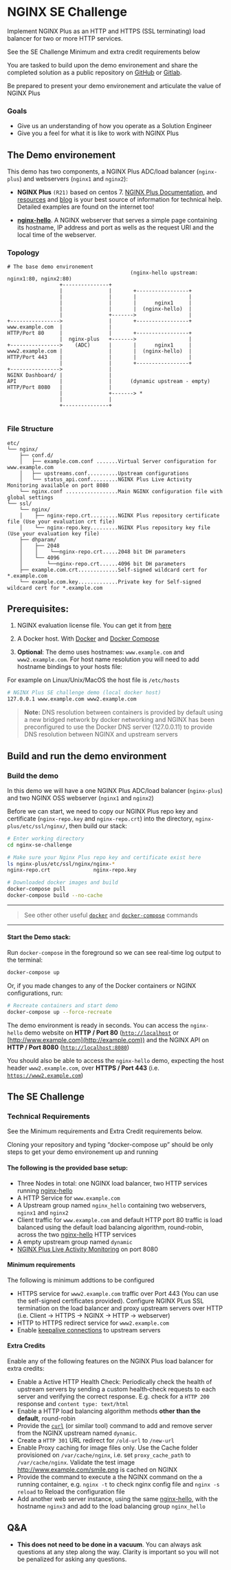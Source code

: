 # NGINX SE Challenge

Implement NGINX Plus as an HTTP and HTTPS (SSL terminating) load balancer for two or more HTTP services.

See the SE Challenge Minimum and extra credit requirements below

You are tasked to build upon the demo environement and share the completed solution as a public repository on [GitHub](https://www.github.com) or [Gitlab](https://www.gitlab.com).  

Be prepared to present your demo environement and articulate the value of NGINX Plus

### Goals 

 * Give us an understanding of how you operate as a Solution Engineer 
 * Give you a feel for what it is like to work with NGINX Plus

## The Demo environement

This demo has two components, a NGINX Plus ADC/load balancer (`nginx-plus`) and webservers (`nginx1` and `nginx2`):

 * **NGINX Plus** `(R21)` based on centos 7. [NGINX Plus Documentation](https://docs.nginx.com/nginx/), and [resources](https://www.nginx.com/resources/) and [blog](https://www.nginx.com/blog/) is your best source of information for technical help. Detailed examples are found on the internet too!

 * [**nginx-hello**](https://github.com/nginxinc/NGINX-Demos/tree/master/nginx-hello). A NGINX webserver that serves a simple page containing its hostname, IP address and port as wells as the request URI and the local time of the webserver.

### Topology

```
# The base demo environement
                                        (nginx-hello upstream: nginx1:80, nginx2:80)
                 +---------------+                        
                 |               |       +-----------------+
                 |               |       |                 |
                 |               |       |      nginx1     |
                 |               |       |  (nginx-hello)  |
                 |               +------->                 |
+---------------->               |       +-----------------+
www.example.com  |               |
HTTP/Port 80     |               |       +-----------------+
                 |  nginx-plus   +------->                 |
+---------------->    (ADC)      |       |      nginx1     |
www2.example.com |               |       |  (nginx-hello)  |
HTTP/Port 443    |               |       |                 |
                 |               |       +-----------------+
+---------------->               |
NGINX Dashboard/ |               |
API              |               |      (dynamic upstream - empty)
HTTP/Port 8080   |               |
                 |               +-------> *
                 |               |
                 +---------------+                        
                                        
```

### File Structure

```
etc/
└── nginx/
    ├── conf.d/
    │   ├── example.com.conf .......Virtual Server configuration for www.example.com
    │   ├── upstreams.conf..........Upstream configurations
    │   └── status_api.conf.........NGINX Plus Live Activity Monitoring available on port 8080
    └── nginx.conf .................Main NGINX configuration file with global settings
└── ssl/
    └── nginx/
    │    ├── nginx-repo.crt.........NGINX Plus repository certificate file (Use your evaluation crt file)
    │    └── nginx-repo.key.........NGINX Plus repository key file (Use your evaluation key file)
    ├── dhparam/
    │    ├── 2048
    │    │    └──nginx-repo.crt.....2048 bit DH parameters
    │    └── 4096
    │        └──nginx-repo.crt......4096 bit DH parameters
    ├── example.com.crt.............Self-signed wildcard cert for *.example.com
    └── example.com.key.............Private key for Self-signed wildcard cert for *.example.com 
```

## Prerequisites:

1. NGINX evaluation license file. You can get it from [here](https://www.nginx.com/free-trial-request/)

2. A Docker host. With [Docker](https://docs.docker.com/get-docker/) and [Docker Compose](https://docs.docker.com/compose/install/)

3. **Optional**: The demo uses hostnames: `www.example.com` and `www2.example.com`. For host name resolution you will need to add hostname bindings to your hosts file:

For example on Linux/Unix/MacOS the host file is `/etc/hosts`

```bash
# NGINX Plus SE challenge demo (local docker host)
127.0.0.1 www.example.com www2.example.com
```

> **Note:**
> DNS resolution between containers is provided by default using a new bridged network by docker networking and
> NGINX has been preconfigured to use the Docker DNS server (127.0.0.11) to provide DNS resolution between NGINX and
> upstream servers

## Build and run the demo environment

### Build the demo

In this demo we will have a one NGINX Plus ADC/load balancer (`nginx-plus`) and two NGINX OSS webserver (`nginx1` and `nginx2`)

Before we can start, we need to copy our NGINX Plus repo key and certificate (`nginx-repo.key` and `nginx-repo.crt`) into the directory, `nginx-plus/etc/ssl/nginx/`, then build our stack:

```bash
# Enter working directory
cd nginx-se-challenge

# Make sure your Nginx Plus repo key and certificate exist here
ls nginx-plus/etc/ssl/nginx/nginx-*
nginx-repo.crt              nginx-repo.key

# Downloaded docker images and build
docker-compose pull
docker-compose build --no-cache
```

-----------------------
> See other other useful [`docker`](docs/useful-docker-commands.md) and [`docker-compose`](docs/useful-docker-compose-commands.md) commands
-----------------------

#### Start the Demo stack:

Run `docker-compose` in the foreground so we can see real-time log output to the terminal:

```bash
docker-compose up
```

Or, if you made changes to any of the Docker containers or NGINX configurations, run:

```bash
# Recreate containers and start demo
docker-compose up --force-recreate
```

The demo environment is ready in seconds. You can access the `nginx-hello` demo website on **HTTP / Port 80** ([`http://localhost`](http://localhost) or [http://www.example.com](http://example.com)) and the NGINX API on **HTTP / Port 8080** ([`http://localhost:8080`](http://localhost))

You should also be able to access the `nginx-hello` demo, expecting the host header `www2.example.com`, over **HTTPS / Port 443** (i.e. [`https://www2.example.com`](https://www2.example.com))

## The SE Challenge 

### Technical Requirements 

See the Minimum requirements and Extra Credit requirements below. 

Cloning your repository and typing “docker-compose up” should be only steps to get your demo environement up and running

#### The following is the provided base setup:

* Three Nodes in total: one NGINX load balancer, two HTTP services running [nginx-hello](https://github.com/nginxinc/NGINX-Demos/tree/master/nginx-hello) 
* A HTTP Service for `www.example.com`
* A Upstream group named `nginx_hello` containing two webservers, `nginx1` and `nginx2` 
* Client traffic for `www.example.com` and default HTTP port 80 traffic is load balanced using the default load balancing algorithm, round-robin, across the two [nginx-hello](https://github.com/nginxinc/NGINX-Demos/tree/master/nginx-hello) HTTP services 
* A empty upstream group named `dynamic` 
* [NGINX Plus Live Activity Monitoring](https://www.nginx.com/products/nginx/live-activity-monitoring/) on port 8080

#### Minimum requirements

The following is minimum addtions to be configured

* HTTPS service for `www2.example.com` traffic over Port 443 (You can use the self-signed certificates provided). Configure NGINX PLus SSL termination on the load balancer and proxy upstream servers over HTTP (i.e. Client -> HTTPS -> NGINX -> HTTP -> webserver)
* HTTP to HTTPS redirect service for `www2.example.com`
* Enable [keepalive connections](https://www.nginx.com/blog/http-keepalives-and-web-performance/) to upstream servers

#### Extra Credits  

Enable any of the following features on the NGINX Plus load balancer for extra credits:

* Enable a Active HTTP Health Check: Periodically check the health of upstream servers by sending a custom health‑check requests to each server and verifying the correct response. E.g. check for a `HTTP 200` response and `content type: text/html`
* Enable a HTTP load balancing algorithm methods **other than the default**, round-robin  
* Provide the [`curl`](https://ec.haxx.se/http-cheatsheet.html) (or similar tool) command to add and remove server from the NGINX upstream named `dynamic`. 
* Create a `HTTP 301` URL redirect for `/old-url` to `/new-url`
* Enable Proxy caching for image files only. Use the Cache folder provisioned on `/var/cache/nginx`, i.e. set `proxy_cache_path` to `/var/cache/nginx`. Validate the test image http://www.example.com/smile.png is cached on NGINX
* Provide the command to execute a the NGINX command on the a running container, e.g.  `nginx -t` to check nginx config file and `nginx -s reload` to Reload the configuration file
* Add another web server instance, using the same [nginx-hello](https://github.com/nginxinc/NGINX-Demos/tree/master/nginx-hello), with the hostname `nginx3` and add to the load balancing group `nginx_hello`

## Q&A 

* **This does not need to be done in a vacuum**.  You can always ask questions at any step along the way.  Clarity is important so you will not be penalized for asking any questions.